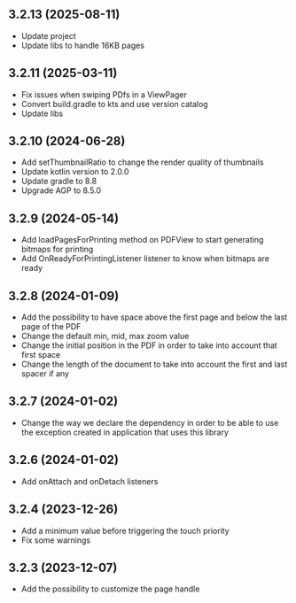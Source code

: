 ## 3.2.13 (2025-08-11)
* Update project
* Update libs to handle 16KB pages

## 3.2.11 (2025-03-11)
* Fix issues when swiping PDfs in a ViewPager
* Convert build.gradle to kts and use version catalog
* Update libs

## 3.2.10 (2024-06-28)
* Add setThumbnailRatio to change the render quality of thumbnails
* Update kotlin version to 2.0.0
* Update gradle to 8.8
* Upgrade AGP to 8.5.0

## 3.2.9 (2024-05-14)
* Add loadPagesForPrinting method on PDFView to start generating bitmaps for printing
* Add OnReadyForPrintingListener listener to know when bitmaps are ready

## 3.2.8 (2024-01-09)
* Add the possibility to have space above the first page and below the last page of the PDF
* Change the default min, mid, max zoom value
* Change the initial position in the PDF in order to take into account that first space
* Change the length of the document to take into account the first and last spacer if any

## 3.2.7 (2024-01-02)
* Change the way we declare the dependency in order to be able to use the exception created in 
  application that uses this library

## 3.2.6 (2024-01-02)
* Add onAttach and onDetach listeners

## 3.2.4 (2023-12-26)
* Add a minimum value before triggering the touch priority
* Fix some warnings

## 3.2.3 (2023-12-07)
* Add the possibility to customize the page handle
